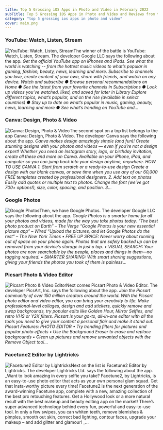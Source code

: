 ```yaml
---
title: Top 5 Grossing iOS Apps in Photo and Video in February 2022
subTitle: Top 5 Grossing iOS Apps in Photo and Video and Reviews from the AppStore in February 2022.
category: "top 5 grossing ios apps in photo and video"
cover: main.png
---
```


### YouTube: Watch, Listen, Stream

![YouTube: Watch, Listen, Stream](https://is5-ssl.mzstatic.com/image/thumb/Purple116/v4/ee/ef/a5/eeefa512-6fbb-c693-d8e8-702978701d60/logo_youtube_color-0-0-1x_U007emarketing-0-0-0-6-0-0-sRGB-0-0-0-GLES2_U002c0-512MB-85-220-0-0.png/100x100bb.png)The winner of the battle is YouTube: Watch, Listen, Stream. The developer Google LLC says the following about the app. _Get the official YouTube app on iPhones and iPads. See what the world is watching -- from the hottest music videos to what’s popular in gaming, fashion, beauty, news, learning and more. Subscribe to channels you love, create content of your own, share with friends, and watch on any device.  Watch and subscribe ● Browse personal recommendations on Home ● See the latest from your favorite channels in Subscriptions ● Look up videos you’ve watched, liked, and saved for later in Library  Explore different topics, what’s popular, and on the rise (available in select countries) ● Stay up to date on what’s popular in music, gaming, beauty, news, learning and more ● See what’s trending on YouTube and_...

### Canva: Design, Photo & Video

![Canva: Design, Photo & Video](https://is5-ssl.mzstatic.com/image/thumb/Purple126/v4/45/c6/9c/45c69ca8-9fb2-5ad2-4003-4bdc7a622841/AppIcon-0-0-1x_U007emarketing-0-0-0-7-0-0-sRGB-0-0-0-GLES2_U002c0-512MB-85-220-0-0.png/100x100bb.png)The second spot on a top list belongs to the app Canva: Design, Photo & Video. The developer Canva says the following about the app. _Canva makes design amazingly simple (and fun)! Create stunning designs with your photos and videos — even if you’re not a design expert!  Whether you need an Instagram story, logo, or birthday invitation, create all these and more on Canva. Available on your iPhone, iPad, and computer so you can jump back into your design anytime, anywhere.  HOW TO USE CANVA 1. Start from scratch or a ready-to-use design Create a design with our blank canvas, or save time when you use any of our 60,000 FREE templates created by professional designers.  2. Add text on photos Easily add quotes or multiple text to photos. Change the font (we've got 700+ options!), size, color, spacing, and position.  3_...

### Google Photos

![Google Photos](https://is1-ssl.mzstatic.com/image/thumb/Purple116/v4/b0/b0/e5/b0b0e52d-9437-c3a6-4e45-a1a1815cda27/logo_photos_color-0-1x_U007emarketing-0-6-0-0-85-220.png/100x100bb.png)Then, we have Google Photos. The developer Google LLC says the following about the app. _Google Photos is a smarter home for all your photos and videos, made for the way you take photos today.  “The best photo product on Earth” – The Verge “Google Photos is your new essential picture app” – Wired “Upload the pictures, and let Google Photos do the rest” – The New York Times  • FREE UP SPACE: Never worry about running out of space on your phone again. Photos that are safely backed up can be removed from your device’s storage in just a tap.  • VISUAL SEARCH: Your photos are now searchable by the people, places and things in them—no tagging required.  • SMARTER SHARING: With smart sharing suggestions, giving your friends the photos you took of them is painless_...

### Picsart Photo & Video Editor

![Picsart Photo & Video Editor](https://is1-ssl.mzstatic.com/image/thumb/Purple116/v4/57/5f/f8/575ff8d5-7aa8-ef50-f1bd-3e153ce01d1d/AppIcon-0-0-1x_U007emarketing-0-0-0-7-0-0-sRGB-0-0-0-GLES2_U002c0-512MB-85-220-0-0.png/100x100bb.png)Next comes Picsart Photo & Video Editor. The developer PicsArt, Inc. says the following about the app. _Join the Picsart community of over 150 million creators around the world. With the Picsart photo editor and video editor, you can bring your creativity to life. Make professional-level collages, design and add stickers, quickly remove and swap backgrounds, try popular edits like Golden Hour, Mirror Selfies, and retro VHS or Y2K filters. Picsart is your go-to, all-in-one editor with all the tools you need to give your content a personal flair and make it stand out.  Picsart Features:  PHOTO EDITOR • Try trending filters for pictures and popular photo effects • Use the Background Eraser to erase and replace backgrounds • Clean up pictures and remove unwanted objects with the Remove Object tool_...

### Facetune2 Editor by Lightricks

![Facetune2 Editor by Lightricks](https://is1-ssl.mzstatic.com/image/thumb/Purple126/v4/5a/c6/bb/5ac6bb0f-c06a-23ba-32b3-357af66f708b/AppIcon-0-1x_U007emarketing-0-7-0-sRGB-85-220.png/100x100bb.png)Next on the list is Facetune2 Editor by Lightricks. The developer Lightricks Ltd. says the following about the app. _Want to look amazing in every selfie you take? Facetune2, by Lightricks, is an easy-to-use photo editor that acts as your own personal glam squad. Get that Insta-worthy picture every time!  Facetune2 is the next generation of the award-winning Facetune app, complete with a new, amazing collection of the best pro retouching features. Get a Hollywood look or a more natural result with the best makeup and beauty editing app on the market! There’s super advanced technology behind every fun, powerful and easy-to-use tool. In only a few swipes, you can whiten teeth, remove blemishes & pimples, smooth out skin, correct bad lighting, contour faces, upgrade your makeup – and add glitter and glamour! _...


